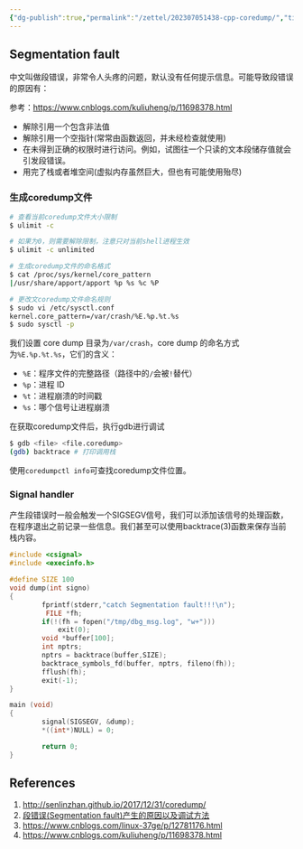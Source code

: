 ```yaml
---
{"dg-publish":true,"permalink":"/zettel/202307051438-cpp-coredump/","title":202307051438,"tags":["cpp","debug","coredump","gdb"]}
---
```



Segmentation fault
---

中文叫做段错误，非常令人头疼的问题，默认没有任何提示信息。可能导致段错误的原因有：

参考：https://www.cnblogs.com/kuliuheng/p/11698378.html

- 解除引用一个包含非法值
- 解除引用一个空指针(常常由函数返回，并未经检查就使用)
- 在未得到正确的权限时进行访问。例如，试图往一个只读的文本段储存值就会引发段错误。
- 用完了栈或者堆空间(虚拟内存虽然巨大，但也有可能使用殆尽)

### 生成coredump文件


```bash
# 查看当前coredump文件大小限制
$ ulimit -c

# 如果为0，则需要解除限制，注意只对当前shell进程生效
$ ulimit -c unlimited

# 生成coredump文件的命名格式
$ cat /proc/sys/kernel/core_pattern
|/usr/share/apport/apport %p %s %c %P

# 更改文coredump文件命名规则
$ sudo vi /etc/sysctl.conf
kernel.core_pattern=/var/crash/%E.%p.%t.%s
$ sudo sysctl -p
```

我们设置 core dump 目录为`/var/crash`，core dump 的命名方式为`%E.%p.%t.%s`，它们的含义：

- `%E`：程序文件的完整路径（路径中的`/`会被`!`替代）
- `%p`：进程 ID
- `%t`：进程崩溃的时间戳
- `%s`：哪个信号让进程崩溃

在获取coredump文件后，执行gdb进行调试

```bash
$ gdb <file> <file.coredump>
(gdb) backtrace # 打印调用栈
```

使用`coredumpctl info`可查找coredump文件位置。

### Signal handler

产生段错误时一般会触发一个SIGSEGV信号，我们可以添加该信号的处理函数，在程序退出之前记录一些信息。我们甚至可以使用backtrace(3)函数来保存当前栈内容。

```cpp
#include <csignal>
#include <execinfo.h>

#define SIZE 100
void dump(int signo)
{
        fprintf(stderr,"catch Segmentation fault!!!\n");
         FILE *fh;
        if(!(fh = fopen("/tmp/dbg_msg.log", "w+")))
            exit(0);
        void *buffer[100];
        int nptrs;
        nptrs = backtrace(buffer,SIZE);
        backtrace_symbols_fd(buffer, nptrs, fileno(fh));
        fflush(fh);
        exit(-1);
}

main (void)
{
        signal(SIGSEGV, &dump);
        *((int*)NULL) = 0;

        return 0;
}
```


References
---

1. http://senlinzhan.github.io/2017/12/31/coredump/
2. [段错误(Segmentation fault)产生的原因以及调试方法](https://www.wtango.com/%E6%AE%B5%E9%94%99%E8%AF%AFsegmentation-fault%E4%BA%A7%E7%94%9F%E7%9A%84%E5%8E%9F%E5%9B%A0%E4%BB%A5%E5%8F%8A%E8%B0%83%E8%AF%95%E6%96%B9%E6%B3%95/)
3. https://www.cnblogs.com/linux-37ge/p/12781176.html
4. https://www.cnblogs.com/kuliuheng/p/11698378.html